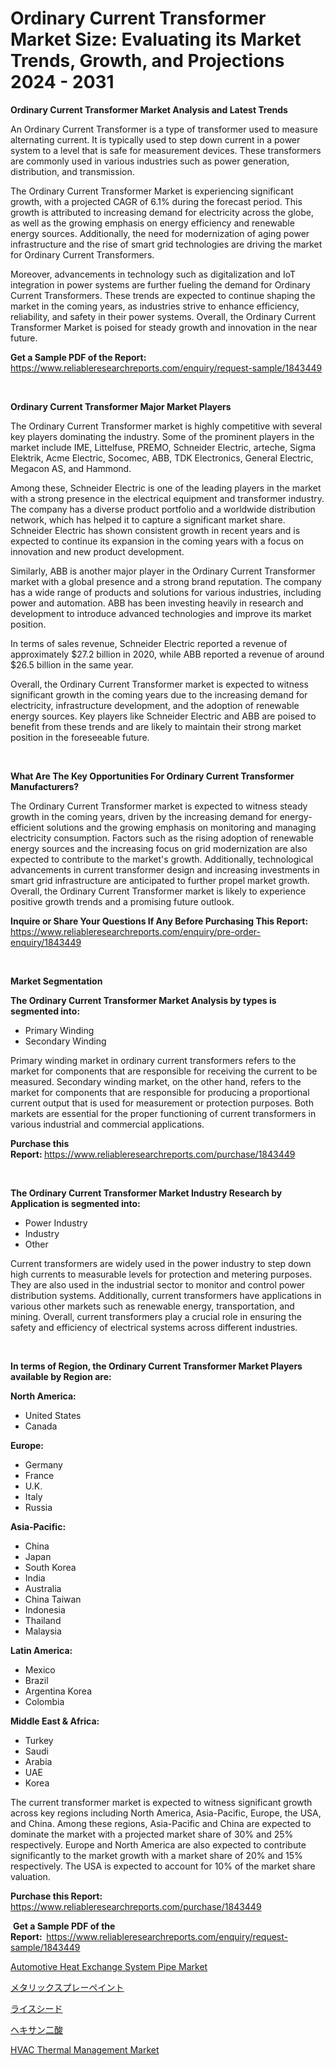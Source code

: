 <p><h1>Ordinary Current Transformer Market Size: Evaluating its Market Trends, Growth, and Projections 2024 - 2031</h1></p><p><strong>Ordinary Current Transformer Market Analysis and Latest Trends</strong></p>
<p><p>An Ordinary Current Transformer is a type of transformer used to measure alternating current. It is typically used to step down current in a power system to a level that is safe for measurement devices. These transformers are commonly used in various industries such as power generation, distribution, and transmission.</p><p>The Ordinary Current Transformer Market is experiencing significant growth, with a projected CAGR of 6.1% during the forecast period. This growth is attributed to increasing demand for electricity across the globe, as well as the growing emphasis on energy efficiency and renewable energy sources. Additionally, the need for modernization of aging power infrastructure and the rise of smart grid technologies are driving the market for Ordinary Current Transformers.</p><p>Moreover, advancements in technology such as digitalization and IoT integration in power systems are further fueling the demand for Ordinary Current Transformers. These trends are expected to continue shaping the market in the coming years, as industries strive to enhance efficiency, reliability, and safety in their power systems. Overall, the Ordinary Current Transformer Market is poised for steady growth and innovation in the near future.</p></p>
<p><strong>Get a Sample PDF of the Report:&nbsp;</strong> <a href="https://www.reliableresearchreports.com/enquiry/request-sample/1843449">https://www.reliableresearchreports.com/enquiry/request-sample/1843449</a></p>
<p>&nbsp;</p>
<p><strong>Ordinary Current Transformer Major Market Players</strong></p>
<p><p>The Ordinary Current Transformer market is highly competitive with several key players dominating the industry. Some of the prominent players in the market include IME, Littelfuse, PREMO, Schneider Electric, arteche, Sigma Elektrik, Acme Electric, Socomec, ABB, TDK Electronics, General Electric, Megacon AS, and Hammond.</p><p>Among these, Schneider Electric is one of the leading players in the market with a strong presence in the electrical equipment and transformer industry. The company has a diverse product portfolio and a worldwide distribution network, which has helped it to capture a significant market share. Schneider Electric has shown consistent growth in recent years and is expected to continue its expansion in the coming years with a focus on innovation and new product development.</p><p>Similarly, ABB is another major player in the Ordinary Current Transformer market with a global presence and a strong brand reputation. The company has a wide range of products and solutions for various industries, including power and automation. ABB has been investing heavily in research and development to introduce advanced technologies and improve its market position.</p><p>In terms of sales revenue, Schneider Electric reported a revenue of approximately $27.2 billion in 2020, while ABB reported a revenue of around $26.5 billion in the same year.</p><p>Overall, the Ordinary Current Transformer market is expected to witness significant growth in the coming years due to the increasing demand for electricity, infrastructure development, and the adoption of renewable energy sources. Key players like Schneider Electric and ABB are poised to benefit from these trends and are likely to maintain their strong market position in the foreseeable future.</p></p>
<p>&nbsp;</p>
<p><strong>What Are The Key Opportunities For Ordinary Current Transformer Manufacturers?</strong></p>
<p><p>The Ordinary Current Transformer market is expected to witness steady growth in the coming years, driven by the increasing demand for energy-efficient solutions and the growing emphasis on monitoring and managing electricity consumption. Factors such as the rising adoption of renewable energy sources and the increasing focus on grid modernization are also expected to contribute to the market's growth. Additionally, technological advancements in current transformer design and increasing investments in smart grid infrastructure are anticipated to further propel market growth. Overall, the Ordinary Current Transformer market is likely to experience positive growth trends and a promising future outlook.</p></p>
<p><strong>Inquire or Share Your Questions If Any Before Purchasing This Report:</strong> <a href="https://www.reliableresearchreports.com/enquiry/pre-order-enquiry/1843449">https://www.reliableresearchreports.com/enquiry/pre-order-enquiry/1843449</a></p>
<p>&nbsp;</p>
<p><strong>Market Segmentation</strong></p>
<p><strong>The Ordinary Current Transformer Market Analysis by types is segmented into:</strong></p>
<p><ul><li>Primary Winding</li><li>Secondary Winding</li></ul></p>
<p><p>Primary winding market in ordinary current transformers refers to the market for components that are responsible for receiving the current to be measured. Secondary winding market, on the other hand, refers to the market for components that are responsible for producing a proportional current output that is used for measurement or protection purposes. Both markets are essential for the proper functioning of current transformers in various industrial and commercial applications.</p></p>
<p><strong>Purchase this Report:&nbsp;</strong><a href="https://www.reliableresearchreports.com/purchase/1843449">https://www.reliableresearchreports.com/purchase/1843449</a></p>
<p>&nbsp;</p>
<p><strong>The Ordinary Current Transformer Market Industry Research by Application is segmented into:</strong></p>
<p><ul><li>Power Industry</li><li>Industry</li><li>Other</li></ul></p>
<p><p>Current transformers are widely used in the power industry to step down high currents to measurable levels for protection and metering purposes. They are also used in the industrial sector to monitor and control power distribution systems. Additionally, current transformers have applications in various other markets such as renewable energy, transportation, and mining. Overall, current transformers play a crucial role in ensuring the safety and efficiency of electrical systems across different industries.</p></p>
<p>&nbsp;</p>
<p><strong>In terms of Region, the Ordinary Current Transformer Market Players available by Region are:</strong></p>
<p>
    <p> <strong> North America: </strong>
        <ul>
            <li>United States</li>
            <li>Canada</li>
        </ul>
        </p> 
    <p> <strong> Europe: </strong>
        <ul>
            <li>Germany</li>
            <li>France</li>
            <li>U.K.</li>
            <li>Italy</li>
            <li>Russia</li>
        </ul>
        </p> 
    <p> <strong> Asia-Pacific: </strong>
        <ul>
            <li>China</li>
            <li>Japan</li>
            <li>South Korea</li>
            <li>India</li>
            <li>Australia</li>
            <li>China Taiwan</li>
            <li>Indonesia</li>
            <li>Thailand</li>
            <li>Malaysia</li>
        </ul>
        </p> 
    <p> <strong> Latin America: </strong>
        <ul>
            <li>Mexico</li>
            <li>Brazil</li>
            <li>Argentina Korea</li>
            <li>Colombia</li>
        </ul>
        </p> 
    <p> <strong> Middle East & Africa: </strong>
        <ul>
            <li>Turkey</li>
            <li>Saudi</li>
            <li>Arabia</li>
            <li>UAE</li>
            <li>Korea</li>
        </ul>
    </p>
    </p>
<p><p>The current transformer market is expected to witness significant growth across key regions including North America, Asia-Pacific, Europe, the USA, and China. Among these regions, Asia-Pacific and China are expected to dominate the market with a projected market share of 30% and 25% respectively. Europe and North America are also expected to contribute significantly to the market growth with a market share of 20% and 15% respectively. The USA is expected to account for 10% of the market share valuation.</p></p>
<p><strong>Purchase this Report: </strong><a href="https://www.reliableresearchreports.com/purchase/1843449">https://www.reliableresearchreports.com/purchase/1843449</a></p>
<p>&nbsp;<strong>Get a Sample PDF of the Report:&nbsp;&nbsp;</strong><a href="https://www.reliableresearchreports.com/enquiry/request-sample/1843449">https://www.reliableresearchreports.com/enquiry/request-sample/1843449</a></p>
<p><strong></strong></p>
<p><p><a href="https://issuu.com/reportprime-2/docs/automotive-heat-exchange-system-pipe-market-size-2">Automotive Heat Exchange System Pipe Market</a></p><p><a href="https://medium.com/@abdulkoss2015/%E9%87%91%E5%B1%9E%E3%82%B9%E3%83%97%E3%83%AC%E3%83%BC%E3%83%9A%E3%82%A4%E3%83%B3%E3%83%88%E5%B8%82%E5%A0%B4%E3%81%AE%E5%88%86%E6%9E%90-%E3%82%B0%E3%83%AD%E3%83%BC%E3%83%90%E3%83%AB%E7%94%A3%E6%A5%AD%E3%81%AE%E5%B1%95%E6%9C%9B%E3%81%A8%E4%BA%88%E6%B8%AC-2024%E5%B9%B4%E3%81%8B%E3%82%892031%E5%B9%B4-61fc59be16e7">メタリックスプレーペイント</a></p><p><a href="https://github.com/avwofrml53535/Market-Research-Report-List-1/blob/main/560188716918.md">ライスシード</a></p><p><a href="https://medium.com/@peterpatel626/%E3%83%98%E3%82%AD%E3%82%B5%E3%83%B3%E3%82%B8%E3%82%AA%E3%83%B3%E9%85%B8%E5%B8%82%E5%A0%B4%E3%81%AE%E3%83%88%E3%83%AC%E3%83%B3%E3%83%89%E3%81%A8%E5%B8%82%E5%A0%B4%E5%88%86%E6%9E%90%E3%81%AF-2024%E5%B9%B4%E3%81%8B%E3%82%892031%E5%B9%B4%E3%81%BE%E3%81%A7%E3%81%AE%E6%9C%9F%E9%96%93%E3%81%AB%E4%BA%88%E6%B8%AC%E3%81%95%E3%82%8C%E3%81%A6%E3%81%84%E3%81%BE%E3%81%99-f86e46362ed4">ヘキサン二酸</a></p><p><a href="https://issuu.com/reportprime-2/docs/hvac-thermal-management-market-size-2030.pptx">HVAC Thermal Management Market</a></p></p>